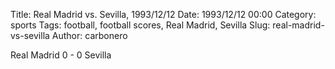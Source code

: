 Title: Real Madrid vs. Sevilla, 1993/12/12
Date: 1993/12/12 00:00
Category: sports
Tags: football, football scores, Real Madrid, Sevilla
Slug: real-madrid-vs-sevilla
Author: carbonero


Real Madrid 0 - 0 Sevilla
